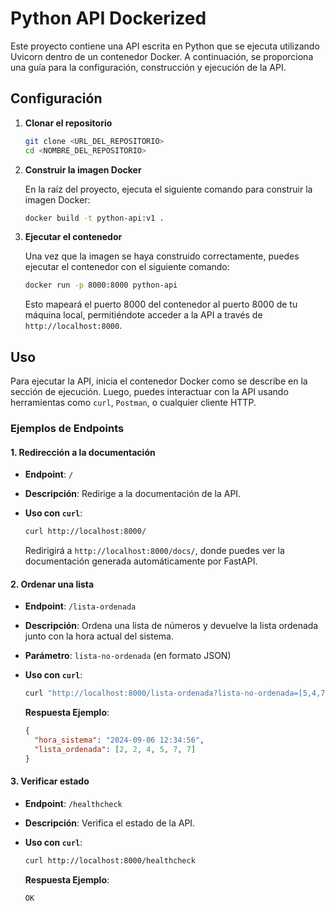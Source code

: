 # Python API Dockerized

Este proyecto contiene una API escrita en Python que se ejecuta utilizando Uvicorn
dentro de un contenedor Docker. A continuación, se proporciona una guía para la configuración,
construcción y ejecución de la API.

## Configuración

1. **Clonar el repositorio**

   ```bash
   git clone <URL_DEL_REPOSITORIO>
   cd <NOMBRE_DEL_REPOSITORIO>
   ```

2. **Construir la imagen Docker**

   En la raíz del proyecto, ejecuta el siguiente comando para construir la imagen Docker:

   ```bash
   docker build -t python-api:v1 .
   ```

3. **Ejecutar el contenedor**

   Una vez que la imagen se haya construido correctamente, puedes ejecutar el contenedor con el
   siguiente comando:

   ```bash
   docker run -p 8000:8000 python-api
   ```

   Esto mapeará el puerto 8000 del contenedor al puerto 8000 de tu máquina local,
   permitiéndote acceder a la API a través de `http://localhost:8000`.

## Uso

Para ejecutar la API, inicia el contenedor Docker como se describe en la sección de ejecución.
Luego, puedes interactuar con la API usando herramientas como `curl`, `Postman`, o cualquier cliente HTTP.

### Ejemplos de Endpoints

#### 1. Redirección a la documentación

- **Endpoint**: `/`
- **Descripción**: Redirige a la documentación de la API.
- **Uso con `curl`**:

  ```bash
  curl http://localhost:8000/
  ```

  Redirigirá a `http://localhost:8000/docs/`, donde puedes ver la documentación generada
  automáticamente por FastAPI.

#### 2. Ordenar una lista

- **Endpoint**: `/lista-ordenada`
- **Descripción**: Ordena una lista de números y devuelve la lista ordenada junto
 con la hora actual del sistema.
- **Parámetro**: `lista-no-ordenada` (en formato JSON)
- **Uso con `curl`**:

  ```bash
  curl "http://localhost:8000/lista-ordenada?lista-no-ordenada=[5,4,7,2,7,2]"
  ```

  **Respuesta Ejemplo**:

  ```json
  {
    "hora_sistema": "2024-09-06 12:34:56",
    "lista_ordenada": [2, 2, 4, 5, 7, 7]
  }
  ```

#### 3. Verificar estado

- **Endpoint**: `/healthcheck`
- **Descripción**: Verifica el estado de la API.
- **Uso con `curl`**:

  ```bash
  curl http://localhost:8000/healthcheck
  ```

  **Respuesta Ejemplo**:

  ```text
  OK
  ```
